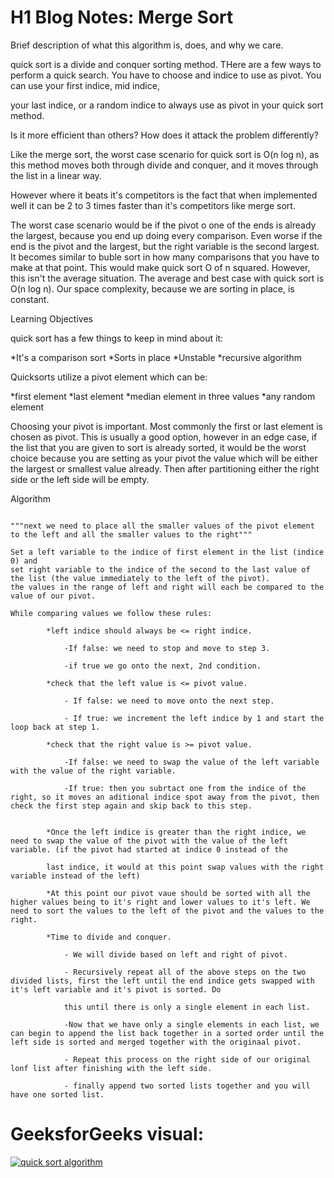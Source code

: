 # H1 Blog Notes: Merge Sort


Brief description of what this algorithm is, does, and why we care.

quick sort is a divide and conquer sorting method. THere are a few ways to perform a quick search. You have to choose and indice to use as pivot. You can use your first indice, mid indice,  

your last indice, or a random indice to always use as pivot in your quick sort method.


Is it more efficient than others? How does it attack the problem differently?


Like the merge sort, the worst case scenario for quick sort is O(n log n), as this method moves both through divide and conquer, and it moves through the list in a linear way.

However where it beats it's competitors is the fact that when implemented well it can be 2 to 3 times faster than it's competitors like merge sort. 

The worst case scenario would be if the pivot o one of the ends is already the largest, because you end up doing every comparison. Even worse if the end is the pivot and the largest, but the right variable is the second largest. It becomes similar to buble sort in how many comparisons that you have to make at that point. This would make quick sort O of n squared. However, this isn't the average situation. The average and best case with quick sort is O(n log n). Our space complexity, because we are sorting in place, is constant.


Learning Objectives


quick sort has a few things to keep in mind about it:

*It's a comparison sort
*Sorts in place
*Unstable
*recursive algorithm

Quicksorts utilize a pivot element which can be:

*first element
*last element
*median element in three values
*any random element

Choosing your pivot is important. Most commonly the first or last element is chosen as pivot. This is usually a good option, however in an edge case, if the list that you are given to sort is already sorted, it would be the worst choice because you are setting as your pivot the value which will be either the largest or smallest value already. Then after partitioning either the right side or the left side will be empty. 


Algorithm


```Select the pivot element - > let's set it equal to the last value in the list.

"""next we need to place all the smaller values of the pivot element to the left and all the smaller values to the right"""

Set a left variable to the indice of first element in the list (indice 0) and 
set right variable to the indice of the second to the last value of the list (the value immediately to the left of the pivot).
the values in the range of left and right will each be compared to the value of our pivot.

While comparing values we follow these rules:

        *left indice should always be <= right indice. 

            -If false: we need to stop and move to step 3. 

            -if true we go onto the next, 2nd condition.

        *check that the left value is <= pivot value. 

            - If false: we need to move onto the next step. 

            - If true: we increment the left indice by 1 and start the loop back at step 1.

        *check that the right value is >= pivot value. 

            -If false: we need to swap the value of the left variable with the value of the right variable. 

            -If true: then you subrtact one from the indice of the right, so it moves an aditional indice spot away from the pivot, then check the first step again and skip back to this step. 


        *Once the left indice is greater than the right indice, we need to swap the value of the pivot with the value of the left variable. (if the pivot had started at indice 0 instead of the 
        
        last indice, it would at this point swap values with the right variable instead of the left)

        *At this point our pivot vaue should be sorted with all the higher values being to it's right and lower values to it's left. We need to sort the values to the left of the pivot and the values to the right.

        *Time to divide and conquer. 

            - We will divide based on left and right of pivot.

            - Recursively repeat all of the above steps on the two divided lists, first the left until the end indice gets swapped with it's left variable and it's pivot is sorted. Do 
            
            this until there is only a single element in each list.

            -Now that we have only a single elements in each list, we can begin to append the list back together in a sorted order until the left side is sorted and merged together with the originaal pivot.

            - Repeat this process on the right side of our original lonf list after finishing with the left side.

            - finally append two sorted lists together and you will have one sorted list.
```


# GeeksforGeeks visual:

[![quick sort algorithm](http://img.youtube.com/vi/PgBzjlCcFvc/0.jpg)](http://www.youtube.com/watch?v=PgBzjlCcFvc "Quick sort")